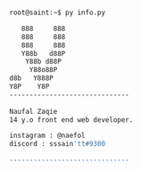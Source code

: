 ```sh

root@saint:~$ py info.py

   888     888 
   888     888 
   888     888 
   Y88b   d88P 
    Y88b d88P  
     Y88o88P   
d8b   Y888P    
Y8P    Y8P     
------------------------------               
               
Naufal Zaqie              
14 y.o front end web developer.

instagram : @naefol
discord : sssain'tt#9300

------------------------------               

```

<!---
sssain/sssain is a ✨ special ✨ repository because its `README.md` (this file) appears on your GitHub profile.
You can click the Preview link to take a look at your changes.
--->
